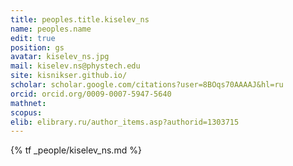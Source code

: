 ```yaml
---
title: peoples.title.kiselev_ns
name: peoples.name
edit: true
position: gs
avatar: kiselev_ns.jpg
mail: kiselev.ns@phystech.edu
site: kisnikser.github.io/
scholar: scholar.google.com/citations?user=8BOqs70AAAAJ&hl=ru
orcid: orcid.org/0009-0007-5947-5640
mathnet:
scopus:
elib: elibrary.ru/author_items.asp?authorid=1303715
---
```


{% tf _people/kiselev_ns.md %}
